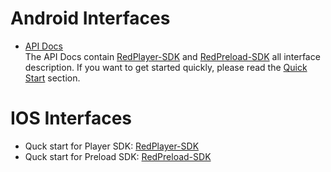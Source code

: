 <!-- Introduction to core Interface -->

# Android Interfaces
* [API Docs](source/android/API.md)<br>The API Docs contain [RedPlayer-SDK](source/android/README.md) and [RedPreload-SDK](source/android/Preload_README.md) all interface description. If you want to get started quickly, please read the [Quick Start](source/android/README.md) section. 

# IOS Interfaces
* Quck start for Player SDK: [RedPlayer-SDK](source/ios/README.md)
* Quck start for Preload SDK: [RedPreload-SDK](source/ios/RedPreload_SDK.md)

